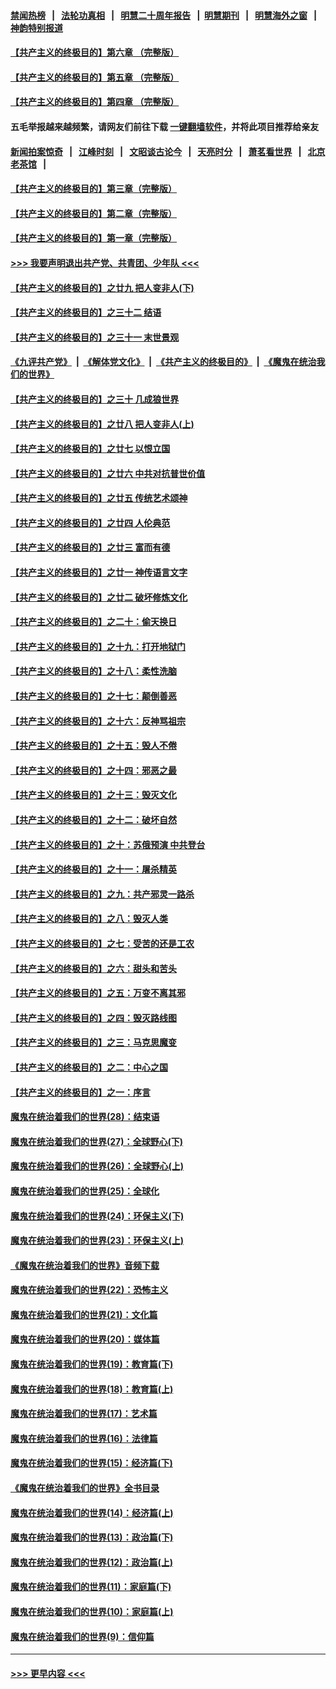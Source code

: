 #### [禁闻热榜](热点新闻.md?=0)  &nbsp;&nbsp;|&nbsp;&nbsp; [法轮功真相](https://github.com/gfw-breaker/truth/blob/master/README.md?=0) &nbsp;&nbsp;|&nbsp;&nbsp; [明慧二十周年报告](https://github.com/gfw-breaker/mh-reports/blob/master/README.md?=0) &nbsp;&nbsp;|&nbsp;&nbsp;[明慧期刊](https://github.com/gfw-breaker/mh-qikan) &nbsp;&nbsp;|&nbsp;&nbsp; [明慧海外之窗](https://github.com/gfw-breaker/mh-news/blob/master/README.md?=0) &nbsp;&nbsp;|&nbsp;&nbsp; [神韵特别报道](https://github.com/gfw-breaker/mh-news/blob/master/shenyun.md?=0)
#### [【共产主义的终极目的】第六章 （完整版）](../pages/nsc422/n11428913.md?t=03090431) 
#### [【共产主义的终极目的】第五章 （完整版）](../pages/nsc422/n11428912.md?t=03090431) 
#### [【共产主义的终极目的】第四章 （完整版）](../pages/nsc422/n11428907.md?t=03090431) 
#### 五毛举报越来越频繁，请网友们前往下载 [一键翻墙软件](https://github.com/gfw-breaker/ssr-accounts)，并将此项目推荐给亲友
#### [新闻拍案惊奇](https://github.com/gfw-breaker/banned-news/blob/master/pages/link4.md) &nbsp;&nbsp;|&nbsp;&nbsp; [江峰时刻](https://github.com/gfw-breaker/banned-news/blob/master/pages/link4.md) &nbsp;&nbsp;|&nbsp;&nbsp; [文昭谈古论今](https://github.com/gfw-breaker/banned-news/blob/master/pages/link4.md) &nbsp;&nbsp;|&nbsp;&nbsp; [天亮时分](https://github.com/gfw-breaker/banned-news/blob/master/pages/link4.md) &nbsp;&nbsp;|&nbsp;&nbsp; [萧茗看世界](https://github.com/gfw-breaker/banned-news/blob/master/pages/link4.md) &nbsp;&nbsp;|&nbsp;&nbsp; [北京老茶馆](https://github.com/gfw-breaker/banned-news/blob/master/pages/link4.md) &nbsp;&nbsp;|&nbsp;&nbsp; 
#### [【共产主义的终极目的】第三章（完整版）](../pages/nsc422/n11428848.md?t=03090431) 
#### [【共产主义的终极目的】第二章（完整版）](../pages/nsc422/n11428831.md?t=03090431) 
#### [【共产主义的终极目的】第一章（完整版）](../pages/nsc422/n11417651.md?t=03090431) 
#### [>>> 我要声明退出共产党、共青团、少年队 <<<](https://github.com/begood0513/goodnews/blob/master/quit/letter.md) 
#### [【共产主义的终极目的】之廿九 把人变非人(下)](../pages/nsc422/n11344140.md?t=03090431) 
#### [【共产主义的终极目的】之三十二 结语](../pages/nsc422/n11360535.md?t=03090431) 
#### [【共产主义的终极目的】之三十一 末世景观](../pages/nsc422/n11351129.md?t=03090431) 
#### [《九评共产党》](https://github.com/begood0513/9ping.md/blob/master/README.md) &nbsp;|&nbsp; [《解体党文化》](../../../../jtdwh.md/blob/master/README.md)  &nbsp;|&nbsp; [《共产主义的终极目的》](../../../../gczydzjmd.md/blob/master/README.md) &nbsp;|&nbsp; [《魔鬼在统治我们的世界》](../../../../mgztzwmdsj.md/blob/master/README.md) 
#### [【共产主义的终极目的】之三十 几成狼世界](../pages/nsc422/n11348280.md?t=03090431) 
#### [【共产主义的终极目的】之廿八 把人变非人(上)](../pages/nsc422/n11340492.md?t=03090431) 
#### [【共产主义的终极目的】之廿七 以恨立国](../pages/nsc422/n11336944.md?t=03090431) 
#### [【共产主义的终极目的】之廿六 中共对抗普世价值](../pages/nsc422/n11324785.md?t=03090431) 
#### [【共产主义的终极目的】之廿五 传统艺术颂神](../pages/nsc422/n11296396.md?t=03090431) 
#### [【共产主义的终极目的】之廿四 人伦典范](../pages/nsc422/n11296397.md?t=03090431) 
#### [【共产主义的终极目的】之廿三 富而有德](../pages/nsc422/n11283598.md?t=03090431) 
#### [【共产主义的终极目的】之廿一 神传语言文字](../pages/nsc422/n11263265.md?t=03090431) 
#### [【共产主义的终极目的】之廿二 破坏修炼文化](../pages/nsc422/n11245728.md?t=03090431) 
#### [【共产主义的终极目的】之二十：偷天换日](../pages/nsc422/n11238846.md?t=03090431) 
#### [【共产主义的终极目的】之十九：打开地狱门](../pages/nsc422/n11206376.md?t=03090431) 
#### [【共产主义的终极目的】之十八：柔性洗脑](../pages/nsc422/n11199994.md?t=03090431) 
#### [【共产主义的终极目的】之十七：颠倒善恶](../pages/nsc422/n11179782.md?t=03090431) 
#### [【共产主义的终极目的】之十六：反神骂祖宗](../pages/nsc422/n11166798.md?t=03090431) 
#### [【共产主义的终极目的】之十五：毁人不倦](../pages/nsc422/n11166792.md?t=03090431) 
#### [【共产主义的终极目的】之十四：邪恶之最](../pages/nsc422/n11150249.md?t=03090431) 
#### [【共产主义的终极目的】之十三：毁灭文化](../pages/nsc422/n11135227.md?t=03090431) 
#### [【共产主义的终极目的】之十二：破坏自然](../pages/nsc422/n11135214.md?t=03090431) 
#### [【共产主义的终极目的】之十：苏俄预演 中共登台](../pages/nsc422/n11118424.md?t=03090431) 
#### [【共产主义的终极目的】之十一：屠杀精英](../pages/nsc422/n11118442.md?t=03090431) 
#### [【共产主义的终极目的】之九：共产邪灵一路杀](../pages/nsc422/n11114139.md?t=03090431) 
#### [【共产主义的终极目的】之八：毁灭人类](../pages/nsc422/n11108503.md?t=03090431) 
#### [【共产主义的终极目的】之七：受苦的还是工农](../pages/nsc422/n11101809.md?t=03090431) 
#### [【共产主义的终极目的】之六：甜头和苦头](../pages/nsc422/n11096971.md?t=03090431) 
#### [【共产主义的终极目的】之五：万变不离其邪](../pages/nsc422/n11091285.md?t=03090431) 
#### [【共产主义的终极目的】之四：毁灭路线图](../pages/nsc422/n11086284.md?t=03090431) 
#### [【共产主义的终极目的】之三：马克思魔变](../pages/nsc422/n11061941.md?t=03090431) 
#### [【共产主义的终极目的】之二：中心之国](../pages/nsc422/n11047728.md?t=03090431) 
#### [【共产主义的终极目的】之一：序言](../pages/nsc422/n11086077.md?t=03090431) 
#### [魔鬼在统治着我们的世界(28)：结束语](../pages/nsc422/n10936246.md?t=03090431) 
#### [魔鬼在统治着我们的世界(27)：全球野心(下)](../pages/nsc422/n10928319.md?t=03090431) 
#### [魔鬼在统治着我们的世界(26)：全球野心(上)](../pages/nsc422/n10900318.md?t=03090431) 
#### [魔鬼在统治着我们的世界(25)：全球化](../pages/nsc422/n10788205.md?t=03090431) 
#### [魔鬼在统治着我们的世界(24)：环保主义(下)](../pages/nsc422/n10695307.md?t=03090431) 
#### [魔鬼在统治着我们的世界(23)：环保主义(上)](../pages/nsc422/n10688613.md?t=03090431) 
#### [《魔鬼在统治着我们的世界》音频下载](../pages/nsc422/n10635553.md?t=03090431) 
#### [魔鬼在统治着我们的世界(22)：恐怖主义](../pages/nsc422/n10614727.md?t=03090431) 
#### [魔鬼在统治着我们的世界(21)：文化篇](../pages/nsc422/n10597706.md?t=03090431) 
#### [魔鬼在统治着我们的世界(20)：媒体篇](../pages/nsc422/n10586579.md?t=03090431) 
#### [魔鬼在统治着我们的世界(19)：教育篇(下)](../pages/nsc422/n10564808.md?t=03090431) 
#### [魔鬼在统治着我们的世界(18)：教育篇(上)](../pages/nsc422/n10526970.md?t=03090431) 
#### [魔鬼在统治着我们的世界(17)：艺术篇](../pages/nsc422/n10499093.md?t=03090431) 
#### [魔鬼在统治着我们的世界(16)：法律篇](../pages/nsc422/n10485969.md?t=03090431) 
#### [魔鬼在统治着我们的世界(15)：经济篇(下)](../pages/nsc422/n10469975.md?t=03090431) 
#### [《魔鬼在统治着我们的世界》全书目录](../pages/nsc422/n10464261.md?t=03090431) 
#### [魔鬼在统治着我们的世界(14)：经济篇(上)](../pages/nsc422/n10457370.md?t=03090431) 
#### [魔鬼在统治着我们的世界(13)：政治篇(下)](../pages/nsc422/n10448270.md?t=03090431) 
#### [魔鬼在统治着我们的世界(12)：政治篇(上)](../pages/nsc422/n10444576.md?t=03090431) 
#### [魔鬼在统治着我们的世界(11)：家庭篇(下)](../pages/nsc422/n10440961.md?t=03090431) 
#### [魔鬼在统治着我们的世界(10)：家庭篇(上)](../pages/nsc422/n10435448.md?t=03090431) 
#### [魔鬼在统治着我们的世界(9)：信仰篇](../pages/nsc422/n10432159.md?t=03090431) 

----
#### [ >>> 更早内容 <<< ](../indexes/nsc422-earlier.md)
